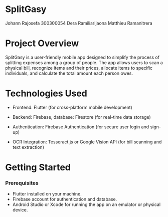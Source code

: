# SplitGasy

Johann Rajosefa 300300054
Dera Ramiliarijaona 
Matthieu Ramanitrera

 # Project Overview
SplitGasy is a user-friendly mobile app designed to simplify the process of splitting expenses among a group of people. The app allows users to scan a physical bill, recognize items and their prices, allocate items to specific individuals, and calculate the total amount each person owes. 

# Technologies Used
- Frontend: Flutter (for cross-platform mobile development)

- Backend: Firebase, database: Firestore (for real-time data storage)

- Authentication: Firebase Authentication (for secure user login and sign-up)

- OCR Integration: Tesseract.js or Google Vision API (for bill scanning and text extraction)


# Getting Started
### Prerequisites

- Flutter installed on your machine.
- Firebase account for authentication and database.
- Android Studio or Xcode for running the app on an emulator or physical device.
